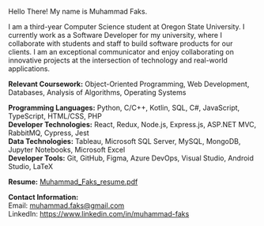 Hello There! My name is Muhammad Faks.

I am a third-year Computer Science student at Oregon State University. I currently work as a Software Developer for my university, where I collaborate with students and staff to build software products for our clients. I am an exceptional communicator and enjoy collaborating on innovative projects at the intersection of technology and real-world applications.

**Relevant Coursework:** Object-Oriented Programming, Web Development, Databases, Analysis of Algorithms, Operating Systems

**Programming Languages:** Python, C/C++, Kotlin, SQL, C#, JavaScript, TypeScript, HTML/CSS, PHP    
**Developer Technologies:** React, Redux, Node.js, Express.js, ASP.NET MVC, RabbitMQ, Cypress, Jest     
**Data Technologies:** Tableau, Microsoft SQL Server, MySQL, MongoDB, Jupyter Notebooks, Microsoft Excel     
**Developer Tools:** Git, GitHub, Figma, Azure DevOps, Visual Studio, Android Studio, LaTeX    

**Resume:** [Muhammad_Faks_resume.pdf](https://github.com/mfaks/mfaks/files/14283977/Muhammad_Faks_resume.pdf)

**Contact Information:**    
Email: muhammad.faks@gmail.com     
LinkedIn: https://www.linkedin.com/in/muhammad-faks
